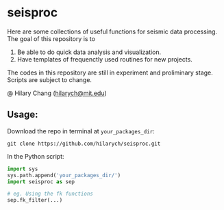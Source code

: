 # seisproc

Here are some collections of useful functions for seismic data processing. The goal of this repository is to

1. Be able to do quick data analysis and visualization.
2. Have templates of frequenctly used routines for new projects.

The codes in this repository are still in experiment and proliminary stage. Scripts are subject to change. 

@ Hilary Chang ([hilarych@mit.edu](mailto:hilarych@mit.edu))

## Usage:

Download the repo in terminal at `your_packages_dir`:
```console
git clone https://github.com/hilarych/seisproc.git
```

In the Python script:
```python
import sys
sys.path.append('your_packages_dir/')
import seisproc as sep

# eg. Using the fk functions
sep.fk_filter(...) 
```



